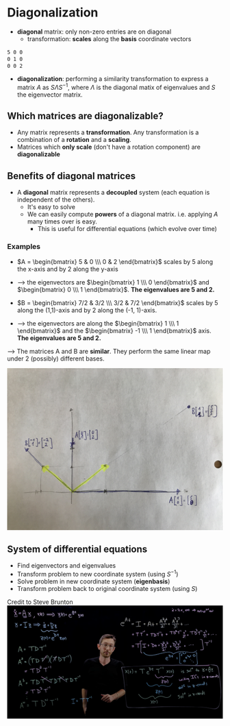 # Diagonalization

- __diagonal__ matrix: only non-zero entries are on diagonal
  - transformation: __scales__ along the __basis__ coordinate vectors

```
5 0 0 
0 1 0 
0 0 2
```

- __diagonalization__: performing a similarity transformation to express a matrix $A$ as $S \Lambda S^{-1}$, where $\Lambda$ is the diagonal matix of eigenvalues and $S$ the eigenvector matrix.

## Which matrices are diagonalizable?

- Any matrix represents a __transformation__. Any transformation is a combination of a __rotation__ and a __scaling__.
- Matrices which __only scale__ (don't have a rotation component) are __diagonalizable__

## Benefits of diagonal matrices

- A __diagonal__ matrix represents a __decoupled__ system (each equation is independent of the others). 
  - It's easy to solve
  - We can easily compute __powers__ of a diagonal matrix. i.e. applying $A$ many times over is easy.
    - This is useful for differential equations (which evolve over time)

### Examples

- $A = \begin{bmatrix} 5 & 0 \\\ 0 & 2 \end{bmatrix}$ scales by 5 along the x-axis and by 2 along the y-axis

- --> the eigenvectors are $\begin{bmatrix} 1 \\\ 0 \end{bmatrix}$ and $\begin{bmatrix} 0 \\\ 1 \end{bmatrix}$. __The eigenvalues are 5 and 2.__

- $B = \begin{bmatrix} 7/2 & 3/2 \\\ 3/2 & 7/2 \end{bmatrix}$ scales by 5 along the (1,1)-axis and by 2 along the (-1, 1)-axis.

- --> the eigenvectors are along the $\begin{bmatrix} 1 \\\ 1 \end{bmatrix}$ and the $\begin{bmatrix} -1 \\\ 1 \end{bmatrix}$ axis. __The eigenvalues are 5 and 2.__

--> The matrices A and B are __similar__. They perform the same linear map under 2 (possibly) different bases.

![eigenbasis](../assets/IMG_5994.JPG)

## System of differential equations

- Find eigenvectors and eigenvalues
- Transform problem to new coordinate system (using $S^{-1}$)
- Solve problem in new coordinate system (__eigenbasis__)
- Transform problem back to original coordinate system (using $S$)

Credit to Steve Brunton
![differential equations](../assets/diff_eqns.png)
